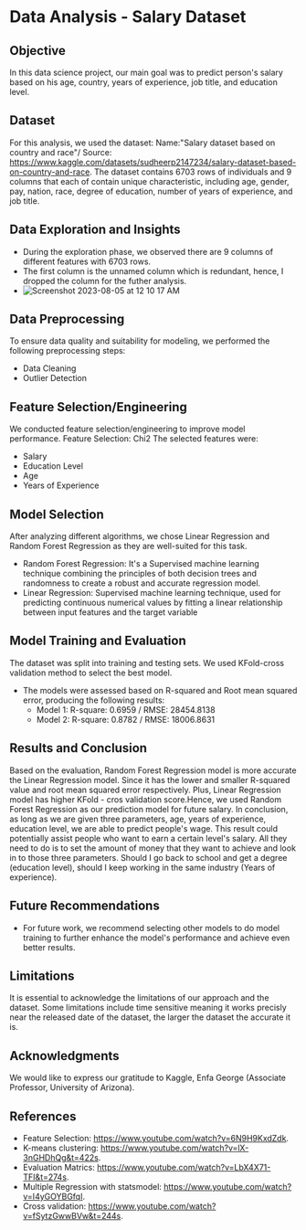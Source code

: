 # Data Analysis - Salary Dataset 

## Objective
In this data science project, our main goal was to predict person's salary based on his age, country, years of experience, job title, and education level.

## Dataset
For this analysis, we used the dataset: Name:"Salary dataset based on country and race"/ Source: https://www.kaggle.com/datasets/sudheerp2147234/salary-dataset-based-on-country-and-race. The dataset contains 6703 rows of individuals and 9 columns that each of contain unique characteristic, including age, gender, pay, nation, race, degree of education, number of years of experience, and job title.

## Data Exploration and Insights
- During the exploration phase, we observed there are 9 columns of different features with 6703 rows.
- The first column is the unnamed column which is redundant, hence, I dropped the column for the futher analysis.
- ![Screenshot 2023-08-05 at 12 10 17 AM](https://github.com/CSC380-SU23-UofArizona/final-project-hanyussu/assets/97819533/f9c19c3c-ca35-4b13-b633-9b6163cbc87b)

## Data Preprocessing
To ensure data quality and suitability for modeling, we performed the following preprocessing steps:
- Data Cleaning
- Outlier Detection

## Feature Selection/Engineering
We conducted feature selection/engineering to improve model performance. 
Feature Selection: Chi2
The selected features were:
- Salary
- Education Level
- Age
- Years of Experience

## Model Selection
After analyzing different algorithms, we chose Linear Regression and Random Forest Regression as they are well-suited for this task.
- Random Forest Regression: It's a Supervised machine learning technique combining the principles of both decision trees and randomness to create a robust and accurate    regression model.
- Linear Regression: Supervised machine learning technique, used for predicting continuous numerical values by fitting a linear relationship between input features and    the target variable

## Model Training and Evaluation
The dataset was split into training and testing sets. We used KFold-cross validation method to select the best model. 
- The models were assessed based on R-squared and Root mean squared error, producing the following results:
  - Model 1: R-square: 0.6959 / RMSE: 28454.8138
  - Model 2: R-square: 0.8782 / RMSE: 18006.8631

## Results and Conclusion
Based on the evaluation, Random Forest Regression model is more accurate the Linear Regression model. Since it has the lower and smaller R-squared value and root mean squared error respectively. Plus, Linear Regression model has higher KFold - cros validation score.Hence, we used Random Forest Regression as our prediction model for future salary. In conclusion, as long as we are given three parameters, age, years of experience, education level, we are able to predict people's wage. This result could potentially assist people who want to earn a certain level's salary. All they need to do is to set the amount of money that they want to achieve and look in to those three parameters. Should I go back to school and get a degree (education level), should I keep working in the same industry (Years of experience). 

## Future Recommendations
- For future work, we recommend selecting other models to do model training to further enhance the model's performance and achieve even better results.

## Limitations
It is essential to acknowledge the limitations of our approach and the dataset. Some limitations include time sensitive meaning it works precisly near the released date of the dataset, the larger the dataset the accurate it is.

## Acknowledgments
We would like to express our gratitude to Kaggle, Enfa George (Associate Professor, University of Arizona).

## References
- Feature Selection: https://www.youtube.com/watch?v=6N9H9KxdZdk.
- K-means clustering: https://www.youtube.com/watch?v=lX-3nGHDhQg&t=422s.
- Evaluation Matrics: https://www.youtube.com/watch?v=LbX4X71-TFI&t=274s.
- Multiple Regression with statsmodel: https://www.youtube.com/watch?v=I4yGOYBGfqI.
- Cross validation: https://www.youtube.com/watch?v=fSytzGwwBVw&t=244s.



